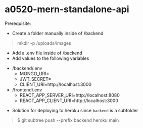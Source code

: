 # a0520-mern-standalone-api

Prerequisite:
* Create a folder manually inside of /backend
> mkdir -p /uploads/images
* Add a .env file inside of /backend
* Add values to the following variables
- /backend/.env
  * MONGO_URI=
  * JWT_SECRET=
  * CLIENT_URI=http://localhost:3000
- /frontend/.env
  * REACT_APP_SERVER_URI=http://localhost:8080
  * REACT_APP_CLIENT_URI=http://localhost:3000

* Solution for deploying to heroku since `backend` is a subfolder
> $ git subtree push --prefix backend heroku main
